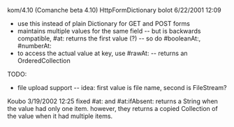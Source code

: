 kom/4.10 (Comanche beta 4.10)
HttpFormDictionary
bolot 6/22/2001 12:09

- use this instead of plain Dictionary for GET and POST forms
- maintains multiple values for the same field
-- but is backwards compatible, #at: returns the first value (?)
-- so do #booleanAt:, #numberAt:
- to access the actual value at key, use #rawAt:
-- returns an OrderedCollection

TODO:
- file upload support
-- idea: first value is file name, second is FileStream?

Koubo 3/19/2002 12:25
fixed #at: and #at:ifAbsent: returns a String when the value had only one item. however, they returns a copied Collection of the value when it had multiple items.
